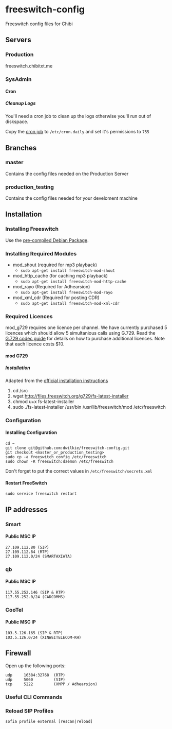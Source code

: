 # freeswitch-config

Freeswitch config files for Chibi

## Servers

### Production

freeswitch.chibitxt.me

### SysAdmin

#### Cron

##### Cleanup Logs

You'll need a cron job to clean up the logs otherwise you'll run out of diskspace.

Copy the [cron job](https://github.com/dwilkie/freeswitch-config/blob/master/cron/freeswitch) to `/etc/cron.daily` and set it's permissions to `755`

## Branches

### master

Contains the config files needed on the Production Server

### production_testing

Contains the config files needed for your develoment machine

## Installation

### Installing Freeswitch

Use the [pre-compiled Debian Package](https://freeswitch.org/confluence/display/FREESWITCH/Debian).

### Installing Required Modules

* mod_shout (required for mp3 playback)
  * `sudo apt-get install freeswitch-mod-shout`
* mod_http_cache (for caching mp3 playback)
  * `sudo apt-get install freeswitch-mod-http-cache`
* mod_rayo (Required for Adhearsion)
  * `sudo apt-get install freeswitch-mod-rayo`
* mod_xml_cdr (Required for posting CDR)
  * `sudo apt-get install freeswitch-mod-xml-cdr`

### Required Licences

mod_g729 requires one licence per channel. We have currently purchased 5 licences which should allow 5 simultanious calls using G.729.
Read the [G.729 codec guide](http://wiki.freeswitch.org/wiki/Mod_com_g729) for details on how to purchase additional licences. Note that each licence costs $10.

#### mod G729

##### Installation

Adapted from the [official installation instructions](http://files.freeswitch.org/g729/INSTALL)

1. cd /src
2. wget http://files.freeswitch.org/g729/fs-latest-installer
3. chmod u+x fs-latest-installer
4. sudo ./fs-latest-installer /usr/bin /usr/lib/freeswitch/mod /etc/freeswitch

### Configuration

#### Installing Configuration

```
cd ~
git clone git@github.com:dwilkie/freeswitch-config.git
git checkout <master_or_production_testing>
sudo cp -a freeswitch_config /etc/freeswitch
sudo chown -R freeswitch:daemon /etc/freeswitch
```

Don't forget to put the correct values in `/etc/freeswitch/secrets.xml`

#### Restart FreeSwitch

```
sudo service freeswitch restart
```

## IP addresses

### Smart

#### Public MSC IP

```
27.109.112.80 (SIP)
27.109.112.84 (RTP)
27.109.112.0/24 (SMARTAXIATA)
```

### qb

#### Public MSC IP

```
117.55.252.146 (SIP & RTP)
117.55.252.0/24 (CADCOMMS)
```

### CooTel

#### Public MSC IP

```
103.5.126.165 (SIP & RTP)
103.5.126.0/24 (XINWEITELECOM-KH)
```

## Firewall

Open up the following ports:

    udp     16384:32768  (RTP)
    udp     5060         (SIP)
    tcp     5222         (XMPP / Adhearsion)

### Useful CLI Commands

### Reload SIP Profiles

```
sofia profile external [rescan|reload]
```
